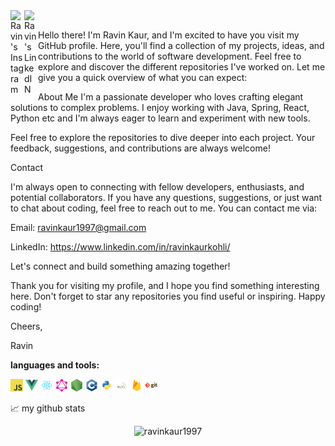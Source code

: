 <a href="https://www.instagram.com/ravinkaur97/">
  <img align="left" alt="Ravin's Instagram" width="22px" src="https://raw.githubusercontent.com/hussainweb/hussainweb/main/icons/instagram.png" />
</a>
<a href="https://www.linkedin.com/in/ravinkaurkohli/">
  <img align="left" alt="Ravin's LinkedIN" width="22px" src="https://raw.githubusercontent.com/peterthehan/peterthehan/master/assets/linkedin.svg" />
</a>

<br />


Hello there! I'm Ravin Kaur, and I'm excited to have you visit my GitHub profile. Here, you'll find a collection of my projects, ideas, and contributions to the world of software development. Feel free to explore and discover the different repositories I've worked on. Let me give you a quick overview of what you can expect:

About Me
I'm a passionate developer who loves crafting elegant solutions to complex problems. I enjoy working with Java, Spring, React, Python etc and I'm always eager to learn and experiment with new tools.

<!-- + , Projects
Throughout my GitHub journey, I've worked on various projects that span different domains and technologies. Here are some highlights:

[Project 1]: [Provide a brief description of the project, its purpose, and any notable features or achievements]
[Project 2]: [Briefly describe the second project, highlighting its uniqueness or impact]
[Project 3]: [Describe another interesting project, mentioning its key functionalities or technologies used]
... 

+ -->
Feel free to explore the repositories to dive deeper into each project. Your feedback, suggestions, and contributions are always welcome!

Contact

I'm always open to connecting with fellow developers, enthusiasts, and potential collaborators. If you have any questions, suggestions, or just want to chat about coding, feel free to reach out to me. You can contact me via:

Email: ravinkaur1997@gmail.com

LinkedIn: https://www.linkedin.com/in/ravinkaurkohli/

Let's connect and build something amazing together!

Thank you for visiting my profile, and I hope you find something interesting here. Don't forget to star any repositories you find useful or inspiring. Happy coding!

Cheers,

Ravin


**languages and tools:**  

<code><img height="20" src="https://raw.githubusercontent.com/github/explore/80688e429a7d4ef2fca1e82350fe8e3517d3494d/topics/javascript/javascript.png"></code>
<code><img height="20" src="https://raw.githubusercontent.com/github/explore/80688e429a7d4ef2fca1e82350fe8e3517d3494d/topics/vue/vue.png"></code>
<code><img height="20" src="https://raw.githubusercontent.com/github/explore/80688e429a7d4ef2fca1e82350fe8e3517d3494d/topics/react/react.png"></code>
<code><img height="20" src="https://raw.githubusercontent.com/github/explore/5c058a388828bb5fde0bcafd4bc867b5bb3f26f3/topics/graphql/graphql.png"></code>
<code><img height="20" src="https://raw.githubusercontent.com/github/explore/80688e429a7d4ef2fca1e82350fe8e3517d3494d/topics/nodejs/nodejs.png"></code>
<code><img height="20" src="https://raw.githubusercontent.com/github/explore/80688e429a7d4ef2fca1e82350fe8e3517d3494d/topics/cpp/cpp.png"></code>
<code><img height="20" src="https://raw.githubusercontent.com/github/explore/80688e429a7d4ef2fca1e82350fe8e3517d3494d/topics/python/python.png"></code>
<code><img height="20" src="https://raw.githubusercontent.com/github/explore/80688e429a7d4ef2fca1e82350fe8e3517d3494d/topics/mysql/mysql.png"></code>
<code><img height="20" src="https://raw.githubusercontent.com/github/explore/80688e429a7d4ef2fca1e82350fe8e3517d3494d/topics/firebase/firebase.png"></code>
<code><img height="20" src="https://raw.githubusercontent.com/github/explore/80688e429a7d4ef2fca1e82350fe8e3517d3494d/topics/git/git.png"></code>

📈 my github stats

<p align="center"> <img src="https://github-readme-stats.vercel.app/api?username=ravinkaur1997&show_icons=true&theme=gotham" alt="ravinkaur1997" />



